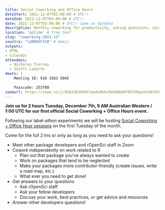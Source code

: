 ```yaml
---
title: Social Coworking and Office Hours
dateStart: 2021-12-07T01:00:00 # UTC!!
dateEnd: 2021-12-07T03:00:00 # UTC!!
date: 2021-12-07T03:00:00 # UTC!! same as dateEnd
description: Monthly coworking for productivity, asking questions, socializing
location: 'online' # free text
slug: "coworking-2021-12"
country: "\U0001F310" # emoji
outputs: 
- HTML
- Calendar 
attendees:
  - Nicholas Tierney
  - Steffi LaZerte
deets: |
    Meeting ID: 916 3383 5045
    
    Passcode: 253788
zoomurl: https://zoom.us/j/91633835045?pwd=MkkvOUVHQU84TEhTOVpaYU1KYU5Xdz09    
---
```


**Join us for 2 hours Tuesday, December 7th, 9 AM Australian Western / 1:00 UTC for our first official Social Coworking + Office Hours event.**

Following our label-athon experiments we will be hosting [Social Coworking + Office Hour sessions](/blog/2021/08/17/coworking-sessions/) on the first Tuesday of the month. 

Come for the full 2 hrs or only as long as you need to ask your questions!

- Meet other package developers and rOpenSci staff in Zoom
- Cowork independently on work related to R
  - Plan out that package you've always wanted to create
  - Work on packages that tend to be neglected
  - Make your packages more contributor-friendly (create issues, write a road map, etc.)
  - What ever you need to get done!
- Get answers to your questions
  - Ask rOpenSci staff
  - Ask your fellow developers
  - Discuss your work, best practices, or get advice and resources
- Answer other developers questions!

